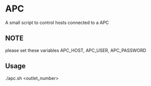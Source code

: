 # APC
A small script to control hosts connected to a APC

## NOTE
please set these variables APC_HOST, APC_USER, APC_PASSWORD  

## Usage
./apc.sh <outlet_number>
